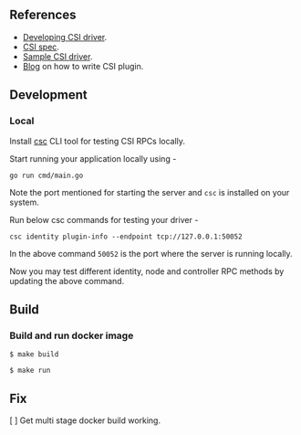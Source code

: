 ## References
* [Developing CSI driver](https://kubernetes-csi.github.io/docs/developing.html).
* [CSI spec](https://github.com/container-storage-interface/spec/blob/master/spec.md).
* [Sample CSI driver](https://github.com/kubernetes-csi/csi-driver-host-path).
* [Blog](https://arslan.io/2018/06/21/how-to-write-a-container-storage-interface-csi-plugin/) on how to write CSI plugin.

## Development
### Local
Install [csc](https://github.com/rexray/gocsi/tree/master/csc) CLI tool for testing CSI RPCs locally.

Start running your application locally using -
```
go run cmd/main.go
```
Note the port mentioned for starting the server and `csc` is installed on your system.

Run below csc commands for testing your driver -
```
csc identity plugin-info --endpoint tcp://127.0.0.1:50052
```
In the above command `50052` is the port where the server is running locally.

Now you may test different identity, node and controller RPC methods by updating the above command.

## Build
### Build and run docker image
```
$ make build

$ make run
```

## Fix
[ ] Get multi stage docker build working.

